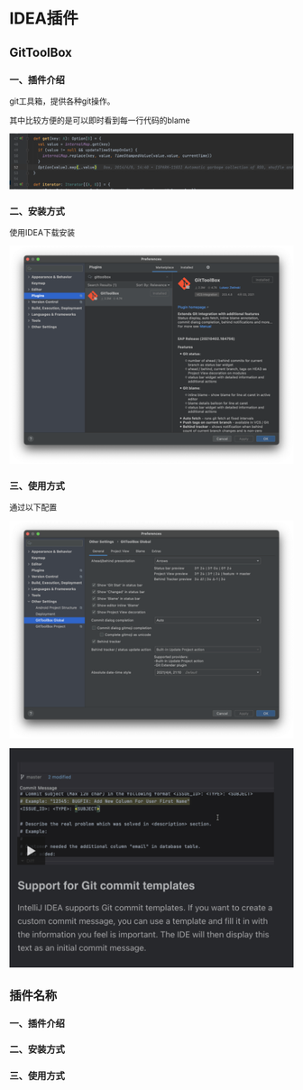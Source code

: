 # IDEA插件

## GitToolBox

### 一、插件介绍

git工具箱，提供各种git操作。

其中比较方便的是可以即时看到每一行代码的blame

![image-20210404210657765](asset/gittoolbox1.png)

### 二、安装方式

使用IDEA下载安装

![image-20210404210955599](asset/gittoolbox2.png)

### 三、使用方式

通过以下配置

![image-20210404211251793](asset/gittoolbox3.png)



![image-20210409222529646](asset/image-20210409222529646.png)

## 插件名称

### 一、插件介绍

### 二、安装方式

### 三、使用方式